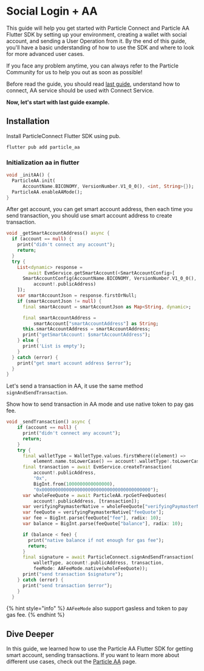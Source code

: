 # Social Login + AA

This guide will help you get started with Particle Connect and Particle AA Flutter SDK by setting up your environment, creating a wallet with social account, and sending a User Operation from it. By the end of this guide, you'll have a basic understanding of how to use the SDK and where to look for more advanced user cases.

If you face any problem anytime, you can always refer to the Particle[ ](https://github.com/Web3Auth/Web3Auth/discussions)Community for us to help you out as soon as possible!

Before read the guide, you should read [last guide](social-login-+-embeded-wallet.md), understand how to connect, AA service should be used with Connect Service.

**Now, let's start with last guide example.**

## Installation

Install ParticleConnect Flutter SDK using pub.

```
flutter pub add particle_aa
```

### Initialization aa in flutter

```dart
void _initAA() {
  ParticleAA.init(
      AccountName.BICONOMY, VersionNumber.V1_0_0(), <int, String>{});
  ParticleAA.enableAAMode();
}
```

After get account, you can get smart account address, then each time you send transaction, you should use smart account address to create transaction.

```dart
void _getSmartAccountAddress() async {
  if (account == null) {
    print("didn't connect any account");
    return;
  }
  try {
    List<dynamic> response =
        await EvmService.getSmartAccount(<SmartAccountConfig>[
      SmartAccountConfig(AccountName.BICONOMY, VersionNumber.V1_0_0(),
          account!.publicAddress)
    ]);
    var smartAccountJson = response.firstOrNull;
    if (smartAccountJson != null) {
      final smartAccount = smartAccountJson as Map<String, dynamic>;

      final smartAccountAddress =
          smartAccount["smartAccountAddress"] as String;
      this.smartAccountAddress = smartAccountAddress;
      print("getSmartAccount: $smartAccountAddress");
    } else {
      print('List is empty');
    }
  } catch (error) {
    print("get smart account address $error");
  }
}
```

Let's send a transaction in AA, it use the same method `signAndSendTransaction`.

Show how to send transaction in AA mode and use native token to pay gas fee.

```dart
void _sendTransaction() async {
    if (account == null) {
      print("didn't connect any account");
      return;
    }
    try {
      final walletType = WalletType.values.firstWhere((element) =>
          element.name.toLowerCase() == account!.walletType!.toLowerCase());
      final transaction = await EvmService.createTransaction(
          account!.publicAddress,
          "0x",
          BigInt.from(1000000000000000),
          "0x0000000000000000000000000000000000000000");
      var wholeFeeQuote = await ParticleAA.rpcGetFeeQuotes(
          account!.publicAddress, [transaction]);
      var verifyingPaymasterNative = wholeFeeQuote["verifyingPaymasterNative"];
      var feeQuote = verifyingPaymasterNative["feeQuote"];
      var fee = BigInt.parse(feeQuote["fee"], radix: 10);
      var balance = BigInt.parse(feeQuote["balance"], radix: 10);

      if (balance < fee) {
        print("native balance if not enough for gas fee");
        return;
      }
      final signature = await ParticleConnect.signAndSendTransaction(
          walletType, account!.publicAddress, transaction,
          feeMode: AAFeeMode.native(wholeFeeQuote));
      print("send transaction $signature");
    } catch (error) {
      print("send transaction $error");
    }
  }
```

{% hint style="info" %}
`AAFeeMode` also support gasless and token to pay gas fee.
{% endhint %}

## Dive Deeper

In this guide, we learned how to use the Particle AA Flutter SDK for getting smart account, sending transactions. If you want to learn more about different use cases, check out the [Particle A](../../../developers/connect-service/sdks/flutter.md)[A](../../../developers/account-abstraction/flutter.md) page.
